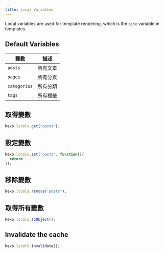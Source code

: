 ```yaml
---
title: Local Variables
---
```


Local variables are used for template rendering, which is the `site` variable in templates.

## Default Variables

| 變數           | 描述   |
| ------------ | ---- |
| `posts`      | 所有文章 |
| `pages`      | 所有分頁 |
| `categories` | 所有分類 |
| `tags`       | 所有標籤 |

## 取得變數

```js
hexo.locals.get("posts");
```

## 設定變數

```js
hexo.locals.set('posts', function(){
  return ...
});
```

## 移除變數

```js
hexo.locals.remove("posts");
```

## 取得所有變數

```js
hexo.locals.toObject();
```

## Invalidate the cache

```js
hexo.locals.invalidate();
```

